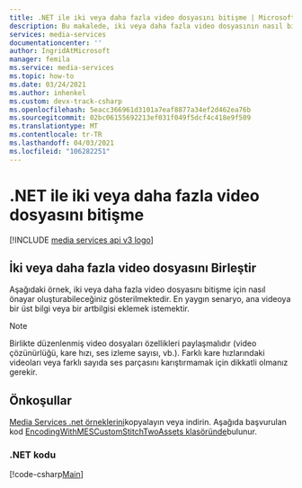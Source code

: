 ```yaml
---
title: .NET ile iki veya daha fazla video dosyasını bitişme | Microsoft Docs
description: Bu makalede, iki veya daha fazla video dosyasının nasıl bitişyapılacağı gösterilmektedir.
services: media-services
documentationcenter: ''
author: IngridAtMicrosoft
manager: femila
ms.service: media-services
ms.topic: how-to
ms.date: 03/24/2021
ms.author: inhenkel
ms.custom: devx-track-csharp
ms.openlocfilehash: 5eacc366961d3101a7eaf8877a34ef2d462ea76b
ms.sourcegitcommit: 02bc06155692213ef031f049f5dcf4c418e9f509
ms.translationtype: MT
ms.contentlocale: tr-TR
ms.lasthandoff: 04/03/2021
ms.locfileid: "106282251"
---
```

# <a name="how-to-stitch-two-or-more-video-files-with-net"></a>.NET ile iki veya daha fazla video dosyasını bitişme

[!INCLUDE [media services api v3 logo](./includes/v3-hr.md)]

## <a name="stitch-two-or-more-video-files"></a>İki veya daha fazla video dosyasını Birleştir

Aşağıdaki örnek, iki veya daha fazla video dosyasını bitişme için nasıl önayar oluşturabileceğiniz gösterilmektedir. En yaygın senaryo, ana videoya bir üst bilgi veya bir artbilgisi eklemek istemektir.

> [!NOTE]
> Birlikte düzenlenmiş video dosyaları özellikleri paylaşmalıdır (video çözünürlüğü, kare hızı, ses izleme sayısı, vb.). Farklı kare hızlarındaki videoları veya farklı sayıda ses parçasını karıştırmamak için dikkatli olmanız gerekir.

## <a name="prerequisites"></a>Önkoşullar

[Media Services .net örneklerini](https://github.com/Azure-Samples/media-services-v3-dotnet/)kopyalayın veya indirin.  Aşağıda başvurulan kod [EncodingWithMESCustomStitchTwoAssets klasöründe](https://github.com/Azure-Samples/media-services-v3-dotnet/blob/main/VideoEncoding/EncodingWithMESCustomStitchTwoAssets/Program.cs)bulunur.

### <a name="net-code"></a>.NET kodu

[!code-csharp[Main](../../../media-services-v3-dotnet/VideoEncoding/EncodingWithMESCustomStitchTwoAssets/Program.cs)]
